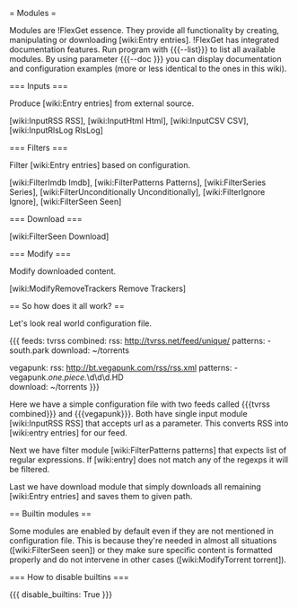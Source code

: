 = Modules =

Modules are !FlexGet essence. They provide all functionality by creating, manipulating or downloading [wiki:Entry entries]. !FlexGet has integrated documentation features. Run program with {{{--list}}} to list all available modules. By using parameter {{{--doc <module>}}} you can display documentation and configuration examples (more or less identical to the ones in this wiki).

=== Inputs ===

Produce [wiki:Entry entries] from external source.

[wiki:InputRSS RSS], [wiki:InputHtml Html], [wiki:InputCSV CSV], [wiki:InputRlsLog RlsLog]

=== Filters ===

Filter [wiki:Entry entries] based on configuration.

[wiki:FilterImdb Imdb], [wiki:FilterPatterns Patterns], [wiki:FilterSeries Series], [wiki:FilterUnconditionally Unconditionally], [wiki:FilterIgnore Ignore], [wiki:FilterSeen Seen]

=== Download ===

[wiki:FilterSeen Download]

=== Modify ===

Modify downloaded content.

[wiki:ModifyRemoveTrackers Remove Trackers]

== So how does it all work? ==

Let's look real world configuration file.

{{{
feeds:
  tvrss combined:
    rss: http://tvrss.net/feed/unique/
    patterns:
      - south.park
    download: ~/torrents

  vegapunk:
    rss: http://bt.vegapunk.com/rss/rss.xml
    patterns:
      - vegapunk.*one.piece.*\d\d\d.HD  
    download: ~/torrents
}}}

Here we have a simple configuration file with two feeds called {{{tvrss combined}}}
and {{{vegapunk}}}. Both have single input module [wiki:InputRSS RSS] that accepts url as a parameter.
This converts RSS into [wiki:entry entries] for our feed. 

Next we have filter module [wiki:FilterPatterns patterns]
that expects list of regular expressions. If [wiki:entry] does not match any of the regexps it will be filtered.

Last we have download module that simply downloads all remaining [wiki:Entry entries] and saves them to given path.

== Builtin modules ==

Some modules are enabled by default even if they are not mentioned in configuration file. This is because they're
needed in almost all situations ([wiki:FilterSeen seen]) or they make sure specific content is formatted 
properly and do not intervene in other cases ([wiki:ModifyTorrent torrent]).

=== How to disable builtins ===

{{{
disable_builtins: True
}}}